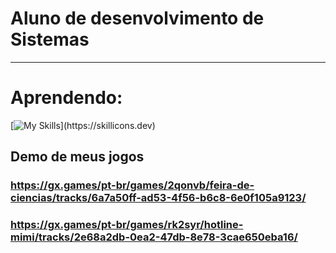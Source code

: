 # <strong>Aluno de desenvolvimento de Sistemas</strong>
<hr>

# Aprendendo:
[![My Skills](https://skillicons.dev/icons?i=vscode,html,css,js,cpp,gamemakerstudio,)](https://skillicons.dev)

## Demo de meus jogos
### https://gx.games/pt-br/games/2qonvb/feira-de-ciencias/tracks/6a7a50ff-ad53-4f56-b6c8-6e0f105a9123/
### https://gx.games/pt-br/games/rk2syr/hotline-mimi/tracks/2e68a2db-0ea2-47db-8e78-3cae650eba16/

</p>
